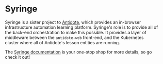 # Syringe

Syringe is a sister project to [Antidote](https://github.com/nre-learning/antidote), which provides an in-browser infrastructure automation learning platform. Syringe's role is to provide all of the back-end orchestration to make this possible. It provides a layer of middleware between the `antidote-web` front-end, and the Kubernetes cluster where all of Antidote's lesson entities are running.

The [Syringe documentation](https://syringeproject.readthedocs.io/en/latest/) is your one-stop shop for more details, so go check it out!
